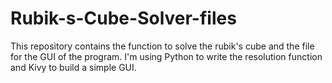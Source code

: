 # Rubik-s-Cube-Solver-files
This repository contains the function to solve the rubik's cube and the file for the GUI of the program.
I'm using Python to write the resolution function and Kivy to build a simple GUI.

